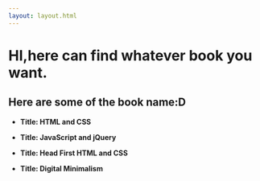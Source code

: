 ```yaml
---
layout: layout.html
---
```


<h1>HI,here can find whatever book you want.</h1>
<p>
<h2>Here are some of the book name:D</h2>
<p>
  
- **Title: HTML and CSS**

<p>
  
- **Title: JavaScript and jQuery**

<p>
  
- **Title: Head First HTML and CSS**

<p>
  
- **Title: Digital Minimalism**
